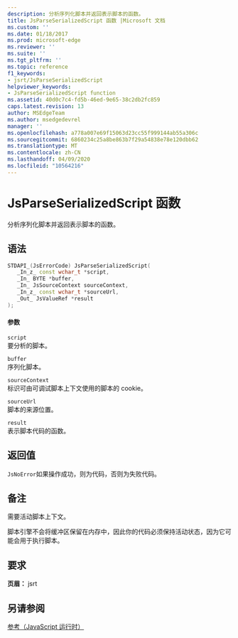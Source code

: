 ```yaml
---
description: 分析序列化脚本并返回表示脚本的函数。
title: JsParseSerializedScript 函数 |Microsoft 文档
ms.custom: ''
ms.date: 01/18/2017
ms.prod: microsoft-edge
ms.reviewer: ''
ms.suite: ''
ms.tgt_pltfrm: ''
ms.topic: reference
f1_keywords:
- jsrt/JsParseSerializedScript
helpviewer_keywords:
- JsParseSerializedScript function
ms.assetid: 40d0c7c4-fd5b-46ed-9e65-38c2db2fc859
caps.latest.revision: 13
author: MSEdgeTeam
ms.author: msedgedevrel
manager: ''
ms.openlocfilehash: a778a007e69f15063d23cc55f999144ab55a306c
ms.sourcegitcommit: 6860234c25a8be863b7f29a54838e78e120dbb62
ms.translationtype: MT
ms.contentlocale: zh-CN
ms.lasthandoff: 04/09/2020
ms.locfileid: "10564216"
---
```

# JsParseSerializedScript 函数
分析序列化脚本并返回表示脚本的函数。  
  
## 语法  
  
```cpp  
STDAPI_(JsErrorCode) JsParseSerializedScript(  
   _In_z_ const wchar_t *script,  
   _In_ BYTE *buffer,  
   _In_ JsSourceContext sourceContext,  
   _In_z_ const wchar_t *sourceUrl,  
   _Out_ JsValueRef *result  
);  
```  
  
#### 参数  
 `script`  
 要分析的脚本。  
  
 `buffer`  
 序列化脚本。  
  
 `sourceContext`  
 标识可由可调试脚本上下文使用的脚本的 cookie。  
  
 `sourceUrl`  
 脚本的来源位置。  
  
 `result`  
 表示脚本代码的函数。  
  
## 返回值  
 `JsNoError`如果操作成功，则为代码，否则为失败代码。  
  
## 备注  
 需要活动脚本上下文。  
  
 脚本引擎不会将缓冲区保留在内存中，因此你的代码必须保持活动状态，因为它可能会用于执行脚本。  
  
## 要求  
 **页眉：** jsrt  
  
## 另请参阅  
 [参考（JavaScript 运行时）](../chakra-hosting/reference-javascript-runtime.md)